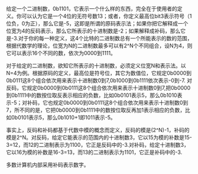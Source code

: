 给定一个二进制数，0b1101，它表示一个什么样的东西，完全在于使用者的定义。你可以认为它是一个4位的无符号数13；或者，你定义最高位bit3表示符号（1位负，0为正），那么它是-5，这即是所谓的原码表示法；如果你把它解释成一个位宽为4的反码表示，那么它所表示的十进制数是-2；如果解释成补码，那么它是-3.对于你的每一种定义，这4个比特的二进制数总有一个所能表示的数的范围，根据代数学的理论，位宽为N的二进制数最多可以有2^N个不同组合，设N为4，则它可以表示16个不同的数，依次为0000到1111。

对于给定的二进制数，欲知它所表示的十进制数，必须定义位宽N和表示法。以N=4为例。根据原码的定义，最高位是符号位，其它为数值位，它规定0b0000到0b0111这8个组合依次用来表示十进制数0到7,0b1000到0b1111依次表示-0到-7. 对反码，它规定0b0000到0b0111这8个组合依次用来表示十进制数0到7,把0b0000到0b1111中的数按位取反表示相应的负数，比如0b0101表示5，那么0b1010表示-5；对补码，它也规定0b0000到0b0111这8个组合依次用来表示十进制数0到7，所不同的是，它把0b0000到0b1111中的数按位取反再加1表示相应的负数，比如0b0101表示5，那么0b1010+1即1011表示-5。

事实上，反码和补码都基于代数中模的概念而定义，反码的模是(2^N)-1，补码的模是2^N。对反码，给定它能表示的范围内的十进制数3，它以15为模的补数是15-3=12，而12的二进制表示为1100，它正是反码中的-3.对补码，给定十进制数3，它以16为模的补数是16-3=13，而13的二进制表示为1101，它正是补码中的-3.

多数计算机内部采用补码表示数字。
